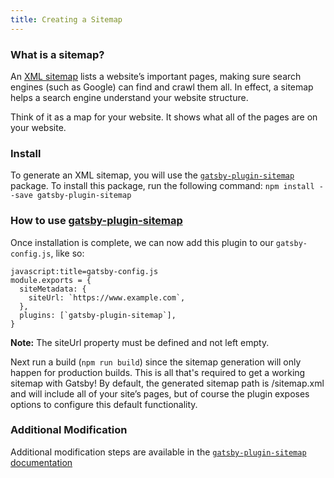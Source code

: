 ```yaml
---
title: Creating a Sitemap
---
```


### What is a sitemap?

An [XML sitemap](https://support.google.com/webmasters/answer/156184?hl=en) lists a website’s important pages, making sure search engines (such as Google) can find and crawl them all. In effect, a sitemap helps a search engine understand your website structure.

Think of it as a map for your website. It shows what all of the pages are on your website.

### Install

To generate an XML sitemap, you will use the [`gatsby-plugin-sitemap`](/packages/gatsby-plugin-sitemap/) package. To install this package, run the following command: `npm install --save gatsby-plugin-sitemap`

### How to use [gatsby-plugin-sitemap](/packages/gatsby-plugin-sitemap/)

Once installation is complete, we can now add this plugin to our `gatsby-config.js`, like so:

    javascript:title=gatsby-config.js
    module.exports = {
      siteMetadata: {
        siteUrl: `https://www.example.com`,
      },
      plugins: [`gatsby-plugin-sitemap`],
    }

**Note:** The siteUrl property must be defined and not left empty.

Next run a build (`npm run build`) since the sitemap generation will only happen for production builds. This is all that's required to get a working sitemap with Gatsby! By default, the generated sitemap path is /sitemap.xml and will include all of your site’s pages, but of course the plugin exposes options to configure this default functionality.

### Additional Modification

Additional modification steps are available in the [`gatsby-plugin-sitemap` documentation](/packages/gatsby-plugin-sitemap)